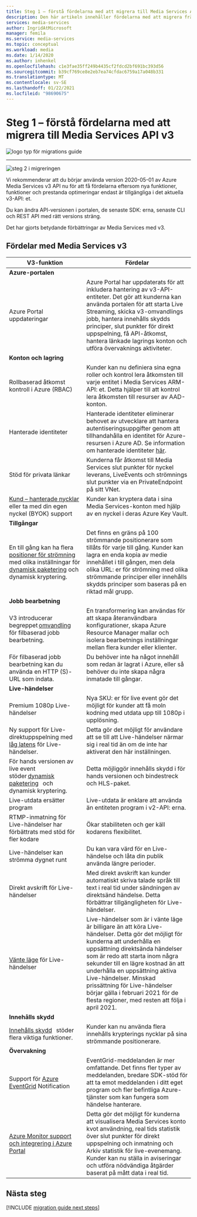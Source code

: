 ```yaml
---
title: Steg 1 – förstå fördelarna med att migrera till Media Services API v3 | Microsoft Docs
description: Den här artikeln innehåller fördelarna med att migrera från Media Services v2 till v3.
services: media-services
author: IngridAtMicrosoft
manager: femila
ms.service: media-services
ms.topic: conceptual
ms.workload: media
ms.date: 1/14/2020
ms.author: inhenkel
ms.openlocfilehash: c1e3fae35ff249b4435cf2fdcd2bf691bc393d56
ms.sourcegitcommit: b39cf769ce8e2eb7ea74cfdac6759a17a048b331
ms.translationtype: MT
ms.contentlocale: sv-SE
ms.lasthandoff: 01/22/2021
ms.locfileid: "98690675"
---
```

# <a name="step-1---understand-the-benefits-of-migrating-to-media-services-api-v3"></a>Steg 1 – förstå fördelarna med att migrera till Media Services API v3

![logo typ för migrations guide](./media/migration-guide/azure-media-services-logo-migration-guide.svg)

<hr color="#5ea0ef" size="10">

![steg 2 i migreringen](./media/migration-guide/steps-1.svg)

Vi rekommenderar att du börjar använda version 2020-05-01 av Azure Media Services v3 API nu för att få fördelarna eftersom nya funktioner, funktioner och prestanda optimeringar endast är tillgängliga i det aktuella v3-API: et.

Du kan ändra API-versionen i portalen, de senaste SDK: erna, senaste CLI och REST API med rätt versions sträng.

Det har gjorts betydande förbättringar av Media Services med v3.  

## <a name="benefits-of-media-services-v3"></a>Fördelar med Media Services v3

| **V3-funktion** | **Fördelar** |
| --- | --- |
| **Azure-portalen** | |
| Azure Portal uppdateringar | Azure Portal har uppdaterats för att inkludera hantering av v3-API-entiteter. Det gör att kunderna kan använda portalen för att starta Live Streaming, skicka v3-omvandlings jobb, hantera innehålls skydds principer, slut punkter för direkt uppspelning, få API-åtkomst, hantera länkade lagrings konton och utföra övervaknings aktiviteter. |
| **Konton och lagring** | |
| Rollbaserad åtkomst kontroll i Azure (RBAC) | Kunder kan nu definiera sina egna roller och kontrol lera åtkomsten till varje entitet i Media Services ARM-API: et. Detta hjälper till att kontrol lera åtkomsten till resurser av AAD-konton. |
| Hanterade identiteter | Hanterade identiteter eliminerar behovet av utvecklare att hantera autentiseringsuppgifter genom att tillhandahålla en identitet för Azure-resursen i Azure AD. Se information om hanterade identiteter [här](https://docs.microsoft.com/azure/active-directory/managed-identities-azure-resources/overview). |
| Stöd för privata länkar | Kunderna får åtkomst till Media Services slut punkter för nyckel leverans, LiveEvents och strömnings slut punkter via en PrivateEndpoint på sitt VNet. |
| [Kund – hanterade nycklar](concept-use-customer-managed-keys-byok.md) eller ta med din egen nyckel (BYOK) support | Kunder kan kryptera data i sina Media Services-konton med hjälp av en nyckel i deras Azure Key Vault. |
| **Tillgångar** | |
| En till gång kan ha flera [positioner för strömning](streaming-locators-concept.md) med olika inställningar för [dynamisk paketering](dynamic-packaging-overview.md) och dynamisk kryptering. | Det finns en gräns på 100 strömmande positionerare som tillåts för varje till gång. Kunder kan lagra en enda kopia av medie innehållet i till gången, men dela olika URL: er för strömning med olika strömmande principer eller innehålls skydds principer som baseras på en riktad mål grupp.
| **Jobb bearbetning** ||
| V3 introducerar begreppet [omvandling](transforms-jobs-concept.md)   för filbaserad jobb bearbetning. | En transformering kan användas för att skapa återanvändbara konfigurationer, skapa Azure Resource Manager mallar och isolera bearbetnings inställningar mellan flera kunder eller klienter. |
| För filbaserad jobb bearbetning kan du använda en HTTP (S)-URL som indata. | Du behöver inte ha något innehåll som redan är lagrat i Azure, eller så behöver du inte skapa några inmatade till gångar. |
| **Live-händelser** ||
| Premium 1080p Live-händelser | Nya SKU: er för live event gör det möjligt för kunder att få moln kodning med utdata upp till 1080p i upplösning. |
| Ny support för Live-direktuppspelning med [låg latens](live-event-latency.md) för Live-händelser. | Detta gör det möjligt för användare att se till att Live-händelser närmar sig i real tid än om de inte har aktiverat den här inställningen. |
| För hands versionen av live event stöder [dynamisk paketering](dynamic-packaging-overview.md)   och dynamisk kryptering. | Detta möjliggör innehålls skydd i för hands versionen och bindestreck och HLS-paket. |
| Live-utdata ersätter program | Live-utdata är enklare att använda än entiteten program i v2-API: erna. |
| RTMP-inmatning för Live-händelser har förbättrats med stöd för fler kodare | Ökar stabiliteten och ger käll kodarens flexibilitet. |
| Live-händelser kan strömma dygnet runt | Du kan vara värd för en Live-händelse och låta din publik använda längre perioder. |
| Direkt avskrift för Live-händelser | Med direkt avskrift kan kunder automatiskt skriva talade språk till text i real tid under sändningen av direktsänd händelse. Detta förbättrar tillgängligheten för Live-händelser. |
| [Vänte läge](live-events-outputs-concept.md#standby-mode) för Live-händelser | Live-händelser som är i vänte läge är billigare än att köra Live-händelser. Detta gör det möjligt för kunderna att underhålla en uppsättning direktsända händelser som är redo att starta inom några sekunder till en lägre kostnad än att underhålla en uppsättning aktiva Live-händelser. Minskad prissättning för Live-händelser börjar gälla i februari 2021 för de flesta regioner, med resten att följa i april 2021.
|**Innehålls skydd** ||
| [Innehålls skydd](content-key-policy-concept.md)   stöder flera viktiga funktioner. | Kunder kan nu använda flera innehålls krypterings nycklar på sina strömmande positionerare. |
| **Övervakning** | |
| Support för [Azure EventGrid](reacting-to-media-services-events.md) Notification | EventGrid-meddelanden är mer omfattande. Det finns fler typer av meddelanden, bredare SDK-stöd för att ta emot meddelanden i ditt eget program och fler befintliga Azure-tjänster som kan fungera som händelse hanterare. |
| [Azure Monitor support och integrering i Azure Portal](monitor-events-portal-how-to.md) | Detta gör det möjligt för kunderna att visualisera Media Services konto kvot användning, real tids statistik över slut punkter för direkt uppspelning och inmatning och Arkiv statistik för live-evenemang. Kunder kan nu ställa in aviseringar och utföra nödvändiga åtgärder baserat på mått data i real tid. |

## <a name="next-steps"></a>Nästa steg

[!INCLUDE [migration guide next steps](./includes/migration-guide-next-steps.md)]
